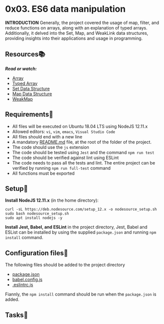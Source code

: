 # 0x03. ES6 data manipulation

**INTRODUCTION**
Generally, the project covered the usage of map, filter, and reduce functions on arrays, along with an explanation of typed arrays. Additionally, it delved into the Set, Map, and WeakLink data structures, providing insights into their applications and usage in programming.

## Resources:books:
***Read or watch:***
- [Array](https://developer.mozilla.org/en-US/docs/Web/JavaScript/Reference/Global_Objects/Array)
- [Typed Array](https://developer.mozilla.org/en-US/docs/Web/JavaScript/Guide/Typed_arrays)
- [Set Data Structure](https://developer.mozilla.org/en-US/docs/Web/JavaScript/Reference/Global_Objects/Set)
- [Map Data Structure](https://developer.mozilla.org/en-US/docs/Web/JavaScript/Reference/Global_Objects/Map)
- [WeakMap](https://developer.mozilla.org/en-US/docs/Web/JavaScript/Reference/Global_Objects/WeakMap)

## Requirements:round_pushpin:
- All files will be executed on Ubuntu 18.04 LTS using NodeJS 12.11.x
- Allowed editors: `vi`, `vim`, `emacs`, `Visual Studio Code`
- All files should end with a new line
- A mandatory [README.md](./README.md) file, at the root of the folder of the project.
- The code should use the `js` extension
- The code should be tested using `Jest` and the command `npm run test`
- The code should be verified against lint using ESLint
- The code needs to pass all the tests and lint. The entire project can be verified by  running `npm run full-test` command
- All functions must be exported

## Setup:wrench:
**Install NodeJS 12.11.x**
(in the home directory):

```
curl -sL https://deb.nodesource.com/setup_12.x -o nodesource_setup.sh
sudo bash nodesource_setup.sh
sudo apt install nodejs -y
```
**Install Jest, Babel, and ESLint**
in the project directory, Jest, Babel and ESList can be installed by using the supplied `package.json` and running `npm install` command.

## Configuration files:toolbox:

The following files should be added to the project directory

- [package.json](./package.json)
- [babel.config.js](./babel.config.js)
- [.eslintrc.js](./.eslintrc.js)

Fiannly, the `npm install` command should be run when the `package.json` is added.

## Tasks:page_with_curl:
